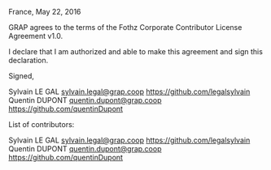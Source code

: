 France, May 22, 2016

GRAP agrees to the terms of the Fothz Corporate Contributor License
Agreement v1.0.

I declare that I am authorized and able to make this agreement and sign this
declaration.

Signed,

Sylvain LE GAL sylvain.legal@grap.coop https://github.com/legalsylvain
Quentin DUPONT quentin.dupont@grap.coop https://github.com/quentinDupont

List of contributors:

Sylvain LE GAL sylvain.legal@grap.coop https://github.com/legalsylvain
Quentin DUPONT quentin.dupont@grap.coop https://github.com/quentinDupont
